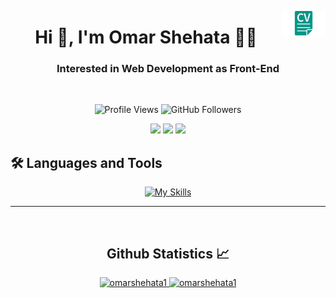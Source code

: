 <!-- cv link -->
<a href="https://drive.google.com/file/d/1ry13DcDfmPngpi0mcJoe1Rbu5KiFyGt2/view?usp=drive_link" target="_blank"><img align="right" src="https://raw.githubusercontent.com/AhmedSalman1/AhmedSalman1/refs/heads/main/img/cv.png" alt="My CV" width="70" ></a>


<h1 align="center">Hi 👋, I'm Omar Shehata 👨‍💻</h1>
<h3 align="center">Interested in Web Development as Front-End</h3>

<br/>
<p align="center">
  <img src="https://komarev.com/ghpvc/?username=omarshehata1&label=Profile%20views&color=0e75b6&style=flat" alt="Profile Views" />
  <img src="https://img.shields.io/github/followers/omarshehata1?label=Followers&style=social" alt="GitHub Followers" />
</p>

<p align="center">
  <a href="mailto:3marshehata@gmail.com"title="Gmail"><img src="https://img.shields.io/badge/gmail-%23F05033.svg?style=for-the-badge&logo=gmail&logoColor=white"/></a>  
  <a href="https://www.facebook.com/profile.php?id=100012286908852&mibextid=ZbWKwL" title="Facebook"><img src="https://img.shields.io/badge/Facebook-%231877F2.svg?style=for-the-badge&logo=Facebook&logoColor=white"/></a>
  <a href="https://www.linkedin.com/in/omar-she7ata" title="LinkedIn"><img src="https://img.shields.io/badge/linkedin-%230077B5.svg?style=for-the-badge&logo=linkedin&logoColor=white"/></a></p>
        

## 🛠 Languages and Tools 

<div align="center">
  <a href="https://github.com/omarshehata1">
    <img src="https://skillicons.dev/icons?i=html,css,js,ts,vue,python,c,cpp,git" alt="My Skills" />
  </a>
</div>

---

<br/>

<h2 align="center"> Github Statistics 📈 </h2>

<div align="center">
  <!--
  <a href="https://git.io/streak-stats">
    <img src="https://github-readme-streak-stats.herokuapp.com?user=omarshehata1&theme=github_dark&border=1E90FF&hide_border=false" alt="GitHub Streak" />
  </a> -->

  <a href="https://github.com/omarshehata1">
    <img width="400px" src="https://github-readme-stats.vercel.app/api/top-langs?username=omarshehata1&theme=github_dark&hide_border=false&border_color=1E90FF&show_icons=true&locale=en&layout=compact" alt="omarshehata1" />
  </a>

  <a href="https://github.com/omarshehata1">
    <img width="400px" src="https://github-readme-stats.vercel.app/api?username=omarshehata1&theme=github_dark&hide_border=false&border_color=1E90FF&show_icons=true&locale=en" alt="omarshehata1" />
  </a>
<!--
  <a href="https://github.com/omarshehata1/">
    <img width="400px" src="https://github-readme-stats.vercel.app/api/wakatime?username=omarshehata&langs_count=8&theme=github_dark&hide_border=false&border_color=1E90FF&show_icons=true&locale=en&layout=compact" />  
  </a> -->
</div>
